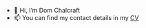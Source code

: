 - 👋 Hi, I’m Dom Chalcraft
- 📫 You can find my contact details in my [CV](https://github.com/domchalcraft/domchalcraft/blob/main/DChalcraft.CV.pdf)

<!---
domchalcraft/domchalcraft is a ✨ special ✨ repository because its `README.md` (this file) appears on your GitHub profile.
You can click the Preview link to take a look at your changes.
--->
